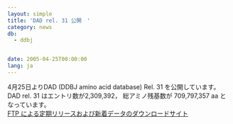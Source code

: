 ```yaml
---
layout: simple
title: 'DAD rel. 31 公開　'
category: news
db:
  - ddbj


date: 2005-04-25T00:00:00
lang: ja
---
```


4月25日よりDAD (DDBJ amino acid database) Rel. 31 を公開しています。 DAD rel. 31 はエントリ数が2,309,392， 総アミノ残基数が 709,797,357 aa となっています。<br><a href="/services/index.html">FTP による定期リリースおよび新着データのダウンロードサイト</a>
